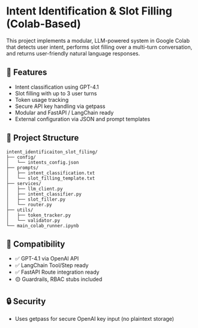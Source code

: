 # Intent Identification & Slot Filling (Colab-Based)

This project implements a modular, LLM-powered system in Google Colab that detects user intent, performs slot filling over a multi-turn conversation, and returns user-friendly natural language responses.

## 🚀 Features

- Intent classification using GPT-4.1
- Slot filling with up to 3 user turns
- Token usage tracking
- Secure API key handling via getpass
- Modular and FastAPI / LangChain ready
- External configuration via JSON and prompt templates

## 🧱 Project Structure

```
intent_identificaiton_slot_filing/
├── config/
│   └── intents_config.json
├── prompts/
│   ├── intent_classification.txt
│   └── slot_filling_template.txt
├── services/
│   ├── llm_client.py
│   ├── intent_classifier.py
│   ├── slot_filler.py
│   └── router.py
├── utils/
│   ├── token_tracker.py
│   └── validator.py
└── main_colab_runner.ipynb
```

## 🔌 Compatibility

- ✅ GPT-4.1 via OpenAI API
- ✅ LangChain Tool/Step ready
- ✅ FastAPI Route integration ready
- 🟡 Guardrails, RBAC stubs included

## 🔒 Security

- Uses getpass for secure OpenAI key input (no plaintext storage)
